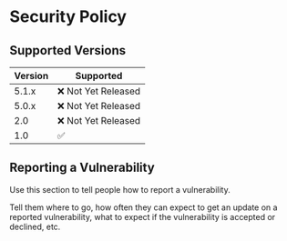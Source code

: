 # Security Policy

## Supported Versions

| Version | Supported          |
| ------- | ------------------ |
| 5.1.x   | :x: Not Yet Released |
| 5.0.x   | :x: Not Yet Released               |
| 2.0   | :x: Not Yet Released |
| 1.0   | :white_check_mark:                |

## Reporting a Vulnerability

Use this section to tell people how to report a vulnerability.

Tell them where to go, how often they can expect to get an update on a
reported vulnerability, what to expect if the vulnerability is accepted or
declined, etc.
